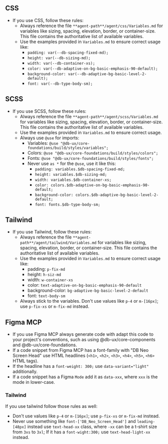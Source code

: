 ## CSS

- If you use CSS, follow these rules:
    - Always reference the file `**agent-path**/agent/css/Variables.md` for variables like sizing, spacing, elevation, border, or container-size. This file contains the authoritative list of available variables.
    - Use the examples provided in `Variables.md` to ensure correct usage like:
        - `padding: var(--db-spacing-fixed-md);`
        - `height: var(--db-sizing-md);`
        - `width: var(--db-container-xs);`
        - `color: var(--db-adaptive-on-bg-basic-emphasis-90-default);`
        - `background-color: var(--db-adaptive-bg-basic-level-2-default);`
        - `font: var(--db-type-body-sm);`

## SCSS

- If you use SCSS, follow these rules:
    - Always reference the file `**agent-path**/agent/scss/Variables.md` for variables like sizing, spacing, elevation, border, or container-size. This file contains the authoritative list of available variables.
    - Use the examples provided in `Variables.md` to ensure correct usage.
    - Always use `@use` for imports:
        - Variables: `@use "@db-ux/core-foundations/build/styles/variables";`
        - Colors: `@use "@db-ux/core-foundations/build/styles/colors";`
        - Fonts: `@use "@db-ux/core-foundations/build/styles/fonts";`
        - Never use `as *` for the `@use`, use it like this:
            - `padding: variables.$db-spacing-fixed-md;`
            - `height: variables.$db-sizing-md;`
            - `width: variables.$db-container-xs;`
            - `color: colors.$db-adaptive-on-bg-basic-emphasis-90-default;`
            - `background-color: colors.$db-adaptive-bg-basic-level-2-default;`
            - `font: fonts.$db-type-body-sm;`

## Tailwind

- If you use Tailwind, follow these rules:
    - Always reference the file `**agent-path**/agent/tailwind/Variables.md` for variables like sizing, spacing, elevation, border, or container-size. This file contains the authoritative list of available variables.
    - Use the examples provided in `Variables.md` to ensure correct usage like:
        - padding: `p-fix-md`
        - height: `h-siz-md`
        - width: `w-container-xs`
        - color: `text-adaptive-on-bg-basic-emphasis-90-default`
        - background-color: `bg-adaptive-bg-basic-level-2-default`
        - font: `text-body-sm`
    - Always stick to the variables. Don't use values like `p-4` or `m-[16px]`; use `p-fix-xs` or `m-fix-md` instead.

## Figma MCP

- If you use Figma MCP always generate code with adapt this code to your project's conventions, such as using @db-ux/core-components and @db-ux/core-foundations.
- If a code snippet from Figma MCP has a font-family with "DB Neo Screen Head" use HTML headlines (`<h1>`, `<h2>`, `<h3>`, `<h4>`, `<h5>`, `<h6>` HTML tags).
- If the headline has a `font-weight: 300;` use `data-variant="light"` additionally.
- If a code snippet has a Figma `Mode` add it as `data-xxx`, where `xxx` is the mode in lower-case.

### Tailwind

If you use tailwind follow those rules as well:

- Don't use values like `p-4` or `m-[16px]`; use `p-fix-xs` or `m-fix-md` instead.
- Never use something like `font-['DB_Neo_Screen_Head']` and `leading-[48px]` instead use `text-head-xx` class, where `-xx` can be a t-shirt size from `3xs` to `3xl`; If it has a `font-wight:300;` use `text-head-light-xx` instead.
